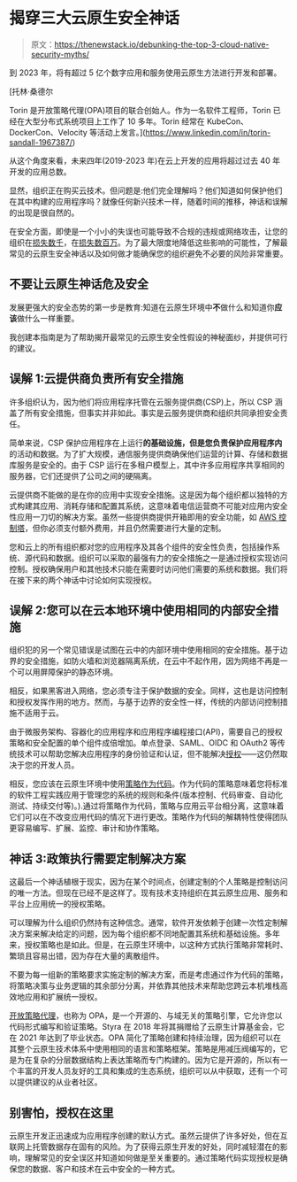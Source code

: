 # 揭穿三大云原生安全神话

> 原文：<https://thenewstack.io/debunking-the-top-3-cloud-native-security-myths/>

到 2023 年，将有超过 5 亿个数字应用和服务使用云原生方法进行开发和部署。

 [托林·桑德尔

Torin 是开放策略代理(OPA)项目的联合创始人。作为一名软件工程师，Torin 已经在大型分布式系统项目上工作了 10 多年。Torin 经常在 KubeCon、DockerCon、Velocity 等活动上发言。](https://www.linkedin.com/in/torin-sandall-1967387/) 

从这个角度来看，未来四年(2019-2023 年)在云上开发的应用将超过过去 40 年开发的应用总数。

显然，组织正在购买云技术。但问题是:他们完全理解吗？他们知道如何保护他们在其中构建的应用程序吗？就像任何新兴技术一样，随着时间的推移，神话和误解的出现是很自然的。

在安全方面，即使是一个小小的失误也可能导致不合规的违规或网络攻击，让您的组织在[损失数千](https://cybersecurityventures.com/global-ransomware-damage-costs-predicted-to-reach-20-billion-usd-by-2021/)，在[损失数百万](https://www.ibm.com/security/data-breach)。为了最大限度地降低这些影响的可能性，了解最常见的云原生安全神话以及如何做才能确保您的组织避免不必要的风险非常重要。

## **不要让云原生神话危及安全**

发展更强大的安全态势的第一步是教育:知道在云原生环境中**不**做什么和知道你**应该**做什么一样重要。

我创建本指南是为了帮助揭开最常见的云原生安全性假设的神秘面纱，并提供可行的建议。

## **误解 1:云提供商负责所有安全措施**

许多组织认为，因为他们将应用程序托管在云服务提供商(CSP)上，所以 CSP 涵盖了所有安全措施，但事实并非如此。事实是云服务提供商和组织共同承担安全责任。

简单来说，CSP 保护应用程序在上运行**的基础设施，但是您负责保护应用程序内**的活动和数据。为了扩大规模，通信服务提供商确保他们运营的计算、存储和数据库服务是安全的。由于 CSP 运行在多租户模型上，其中许多应用程序共享相同的服务器，它们还提供了公司之间的硬隔离。

云提供商不能做的是在你的应用中实现安全措施。这是因为每个组织都以独特的方式构建其应用、消耗存储和配置其系统，这意味着电信运营商不可能对应用内安全性应用一刀切的解决方案。虽然一些提供商提供开箱即用的安全功能，如 [AWS 控制塔](https://docs.aws.amazon.com/controltower/latest/userguide/guardrails.html)，但你必须支付额外费用，并且仍然需要进行大量的定制。

您和云上的所有组织都对您的应用程序及其各个组件的安全性负责，包括操作系统、源代码和数据。组织可以采取的最强有力的安全措施之一是通过授权实现访问控制。授权确保用户和其他技术只能在需要时访问他们需要的系统和数据。我们将在接下来的两个神话中讨论如何实现授权。

## **误解 2:您可以在云本地环境中使用相同的内部安全措施**

组织犯的另一个常见错误是试图在云中的内部环境中使用相同的安全措施。基于边界的安全措施，如防火墙和浏览器隔离系统，在云中不起作用，因为网络不再是一个可以用屏障保护的静态环境。

相反，如果黑客进入网络，您必须专注于保护数据的安全。同样，这也是访问控制和授权发挥作用的地方。然而，与基于边界的安全性一样，传统的内部访问控制措施不适用于云。

由于微服务架构、容器化的应用程序和应用程序编程接口(API)，需要自己的授权策略和安全配置的单个组件成倍增加。单点登录、SAML、OIDC 和 OAuth2 等传统技术可以帮助您解决应用程序的身份验证和认证，但不能解决[授权](https://blog.styra.com/blog/authentication-vs-authorization?utm_medium=pr&utm_source=new_stack&utm_campaign=awn&utm_content=blog)——这仍然取决于您的开发人员。

相反，您应该在云原生环境中使用[策略作为代码](https://blog.styra.com/blog/what-is-unified-policy-as-code-and-why-do-you-need-it?utm_medium=pr&utm_source=new_stack&utm_campaign=awn&utm_content=blog)。作为代码的策略意味着您将标准的软件工程实践应用于管理您的系统的规则和条件(版本控制、代码审查、自动化测试、持续交付等)。).通过将策略作为代码，策略与应用云平台相分离，这意味着它们可以在不改变应用代码的情况下进行更改。策略作为代码的解耦特性使得团队更容易编写、扩展、监控、审计和协作策略。

## **神话 3:政策执行需要定制解决方案**

这最后一个神话植根于现实，因为在某个时间点，创建定制的个人策略是控制访问的唯一方法。但现在已经不是这样了。现有技术支持组织在其云原生应用、服务和平台上应用统一的授权策略。

可以理解为什么组织仍然持有这种信念。通常，软件开发依赖于创建一次性定制解决方案来解决给定的问题，因为每个组织都不同地配置其系统和基础设施。多年来，授权策略也是如此。但是，在云原生环境中，以这种方式执行策略非常耗时、繁琐且容易出错，因为存在大量的离散组件。

不要为每一组新的策略要求实施定制的解决方案，而是考虑通过作为代码的策略，将策略决策与业务逻辑的其余部分分离，并依靠其他技术来帮助您跨云本机堆栈高效地应用和扩展统一授权。

[开放策略代理](https://blog.styra.com/blog/what-is-open-policy-agent?utm_medium=pr&utm_source=new_stack&utm_campaign=awn&utm_content=blog)，也称为 OPA，是一个开源的、与域无关的策略引擎，它允许您以代码形式编写和验证策略。Styra 在 2018 年将其捐赠给了云原生计算基金会，它在 2021 年达到了毕业状态。OPA 简化了策略创建和持续治理，因为组织可以在其整个云原生技术体系中使用相同的语言和策略框架。策略是用减压阀编写的，它是为在复杂的分层数据结构上表达策略而专门构建的。因为它是开源的，所以有一个丰富的开发人员友好的工具和集成的生态系统，组织可以从中获取，还有一个可以提供建议的从业者社区。

## **别害怕，授权在这里**

云原生开发正迅速成为应用程序创建的默认方式。虽然云提供了许多好处，但在互联网上托管数据存在固有的风险。为了获得云原生开发的好处，同时减轻潜在的影响，理解常见的安全误区并知道如何做是至关重要的。通过策略代码实现授权是确保您的数据、客户和技术在云中安全的一种方式。

<svg xmlns:xlink="http://www.w3.org/1999/xlink" viewBox="0 0 68 31" version="1.1"><title>Group</title> <desc>Created with Sketch.</desc></svg>
